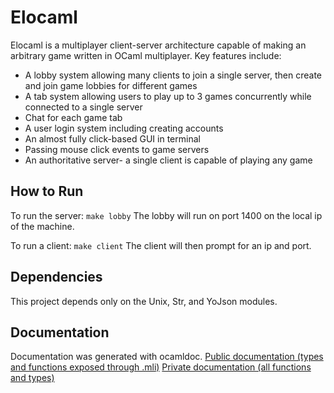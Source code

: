 
# Elocaml

Elocaml is a multiplayer client-server architecture capable of making an arbitrary game written in OCaml multiplayer. Key features include:
* A lobby system allowing many clients to join a single server, then create and join game lobbies for different games
* A tab system allowing users to play up to 3 games concurrently while connected to a single server
* Chat for each game tab
* A user login system including creating accounts
* An almost fully click-based GUI in terminal
* Passing mouse click events to game servers
* An authoritative server- a single client is capable of playing any game

## How to Run
To run the server: `make lobby`
The lobby will run on port 1400 on the local ip of the machine.


To run a client: `make client`
The client will then prompt for an ip and port.

## Dependencies
This project depends only on the Unix, Str, and YoJson modules.

## Documentation
Documentation was generated with ocamldoc.
[Public documentation (types and functions exposed through .mli)](https://alexchang8.github.io/elocaml/doc.public/index.html)
[Private documentation (all functions and types)](https://alexchang8.github.io/elocaml/doc.public/index.html)

